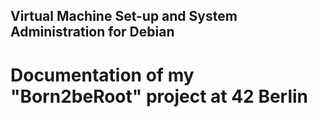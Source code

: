 ## Virtual Machine Set-up and System Administration for Debian
# Documentation of my "Born2beRoot" project at 42 Berlin
